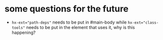 # some questions for the future

- `hx-ext="path-deps"` needs to be put in #main-body while `hx-ext="class-tools"` needs to be put in the element that uses it, why is this happening?